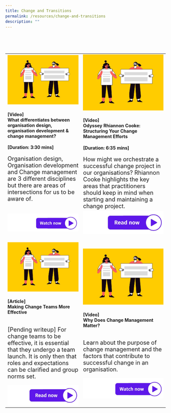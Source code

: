 ```yaml
---
title: Change and Transitions
permalink: /resources/change-and-transitions
description: ""
---
```

<table><tr><td><img src="/images/Change%20and%20transition.jpg" alt="employee engagement" width="450"><h4>[Video] <br>What differentiates between organisation design, organisation development & change management? </h4><strong>[Duration: 3:30 mins] </strong><br><br>
	    <font size="4">Organisation design, Organisation development and Change management are 3 different disciplines but there are areas of intersections for us to be aware of.<br><br></font></td>
<td><img src="/images/Change%20and%20transition.jpg" alt="employee engagement" width="550"><h4>[Video] <br>Odyssey Rhiannon Cooke: Structuring Your Change Management Efforts </h4><strong>[Duration: 6:35 mins]</strong><br>
	    <br><font size="4">How might we orchestrate a successful change project in our organisations? Rhiannon Cooke highlights the key areas that practitioners should keep in mind when starting and maintaining a change project.</font></td>
	<tr><td><a href="https://vimeo.com/130939928 "> <img src="/images/watch%20now.jpg" alt="watch now button"></a></td><td><a href="https://go.gov.sg/lessonslearntfromthebbc"> <img src="/images/Read%20now.jpg" alt="read now button"></a></td></tr>

  <tr><td><br><img src="/images/Change%20and%20transition.jpg" alt="employee engagement" width="350">
	    <h4>[Article]<br> Making Change Teams More Effective </h4><br><font size="4">[Pending writeup] For change teams to be effective, it is essential that they undergo a team launch. It is only then that roles and expectations can be clarified and group norms set. </font><br><br><a href="https://go.gov.sg/makingchangeteamsmoreeffective"> <img src="/images/Read%20now.jpg" alt="read now button"></a></td><td><br><img src="/images/Change%20and%20transition.jpg" alt="employee engagement" width="350">
	    <h4>[Video] <br>Why Does Change Management Matter? </h4><br><font size="4"> Learn about the purpose of change management and the factors that contribute to successful change in an organisation.</font><br><br><a href="https://go.gov.sg/makingchangeteamsmoreeffective"> <img src="/images/watch%20now.jpg" alt="read now button"></a></td>
  </tr>